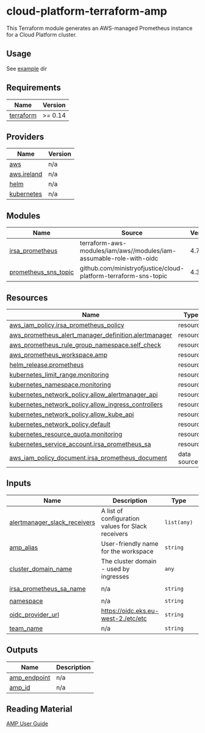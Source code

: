 # cloud-platform-terraform-amp

This Terraform module generates an AWS-managed Prometheus instance for a Cloud Platform cluster.

## Usage

See [example](example/) dir

<!--- BEGIN_TF_DOCS --->
## Requirements

| Name | Version |
|------|---------|
| <a name="requirement_terraform"></a> [terraform](#requirement\_terraform) | >= 0.14 |

## Providers

| Name | Version |
|------|---------|
| <a name="provider_aws"></a> [aws](#provider\_aws) | n/a |
| <a name="provider_aws.ireland"></a> [aws.ireland](#provider\_aws.ireland) | n/a |
| <a name="provider_helm"></a> [helm](#provider\_helm) | n/a |
| <a name="provider_kubernetes"></a> [kubernetes](#provider\_kubernetes) | n/a |

## Modules

| Name | Source | Version |
|------|--------|---------|
| <a name="module_irsa_prometheus"></a> [irsa\_prometheus](#module\_irsa\_prometheus) | terraform-aws-modules/iam/aws//modules/iam-assumable-role-with-oidc | 4.7.0 |
| <a name="module_prometheus_sns_topic"></a> [prometheus\_sns\_topic](#module\_prometheus\_sns\_topic) | github.com/ministryofjustice/cloud-platform-terraform-sns-topic | 4.3 |

## Resources

| Name | Type |
|------|------|
| [aws_iam_policy.irsa_prometheus_policy](https://registry.terraform.io/providers/hashicorp/aws/latest/docs/resources/iam_policy) | resource |
| [aws_prometheus_alert_manager_definition.alertmanager](https://registry.terraform.io/providers/hashicorp/aws/latest/docs/resources/prometheus_alert_manager_definition) | resource |
| [aws_prometheus_rule_group_namespace.self_check](https://registry.terraform.io/providers/hashicorp/aws/latest/docs/resources/prometheus_rule_group_namespace) | resource |
| [aws_prometheus_workspace.amp](https://registry.terraform.io/providers/hashicorp/aws/latest/docs/resources/prometheus_workspace) | resource |
| [helm_release.prometheus](https://registry.terraform.io/providers/hashicorp/helm/latest/docs/resources/release) | resource |
| [kubernetes_limit_range.monitoring](https://registry.terraform.io/providers/hashicorp/kubernetes/latest/docs/resources/limit_range) | resource |
| [kubernetes_namespace.monitoring](https://registry.terraform.io/providers/hashicorp/kubernetes/latest/docs/resources/namespace) | resource |
| [kubernetes_network_policy.allow_alertmanager_api](https://registry.terraform.io/providers/hashicorp/kubernetes/latest/docs/resources/network_policy) | resource |
| [kubernetes_network_policy.allow_ingress_controllers](https://registry.terraform.io/providers/hashicorp/kubernetes/latest/docs/resources/network_policy) | resource |
| [kubernetes_network_policy.allow_kube_api](https://registry.terraform.io/providers/hashicorp/kubernetes/latest/docs/resources/network_policy) | resource |
| [kubernetes_network_policy.default](https://registry.terraform.io/providers/hashicorp/kubernetes/latest/docs/resources/network_policy) | resource |
| [kubernetes_resource_quota.monitoring](https://registry.terraform.io/providers/hashicorp/kubernetes/latest/docs/resources/resource_quota) | resource |
| [kubernetes_service_account.irsa_prometheus_sa](https://registry.terraform.io/providers/hashicorp/kubernetes/latest/docs/resources/service_account) | resource |
| [aws_iam_policy_document.irsa_prometheus_document](https://registry.terraform.io/providers/hashicorp/aws/latest/docs/data-sources/iam_policy_document) | data source |

## Inputs

| Name | Description | Type | Default | Required |
|------|-------------|------|---------|:--------:|
| <a name="input_alertmanager_slack_receivers"></a> [alertmanager\_slack\_receivers](#input\_alertmanager\_slack\_receivers) | A list of configuration values for Slack receivers | `list(any)` | n/a | yes |
| <a name="input_amp_alias"></a> [amp\_alias](#input\_amp\_alias) | User-friendly name for the workspace | `string` | n/a | yes |
| <a name="input_cluster_domain_name"></a> [cluster\_domain\_name](#input\_cluster\_domain\_name) | The cluster domain - used by ingresses | `any` | n/a | yes |
| <a name="input_irsa_prometheus_sa_name"></a> [irsa\_prometheus\_sa\_name](#input\_irsa\_prometheus\_sa\_name) | n/a | `string` | `"prometheus-server"` | no |
| <a name="input_namespace"></a> [namespace](#input\_namespace) | n/a | `string` | `"monitoring"` | no |
| <a name="input_oidc_provider_url"></a> [oidc\_provider\_url](#input\_oidc\_provider\_url) | https://oidc.eks.eu-west-2./etc/etc | `string` | n/a | yes |
| <a name="input_team_name"></a> [team\_name](#input\_team\_name) | n/a | `string` | `"webops"` | no |

## Outputs

| Name | Description |
|------|-------------|
| <a name="output_amp_endpoint"></a> [amp\_endpoint](#output\_amp\_endpoint) | n/a |
| <a name="output_amp_id"></a> [amp\_id](#output\_amp\_id) | n/a |

<!--- END_TF_DOCS --->

## Reading Material

[AMP User Guide](https://docs.aws.amazon.com/prometheus/latest/userguide/what-is-Amazon-Managed-Service-Prometheus.html)
